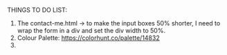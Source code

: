 THINGS TO DO LIST:

1. The contact-me.html -> to make the input boxes 50% shorter, I need to wrap the form in a div and set the div width to 50%.
2. Colour Palette: https://colorhunt.co/palette/14832
3. 